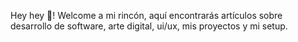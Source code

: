 Hey hey 👋! Welcome a mi rincón, aquí encontrarás artículos sobre desarrollo de software, arte digital, ui/ux, mis proyectos y mi setup.
